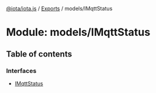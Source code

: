 [@iota/iota.js](../README.md) / [Exports](../modules.md) / models/IMqttStatus

# Module: models/IMqttStatus

## Table of contents

### Interfaces

- [IMqttStatus](../interfaces/models_imqttstatus.imqttstatus.md)
